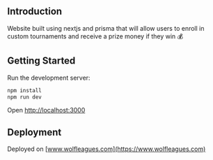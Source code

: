 ## Introduction

Website built using nextjs and prisma that will allow users to enroll in custom tournaments and receive a prize money if they win 💰

## Getting Started

Run the development server:

```bash
npm install
npm run dev
```

Open [http://localhost:3000](http://localhost:3000)

## Deployment

Deployed on [www.wolfleagues.com](https://www.wolfleagues.com)

